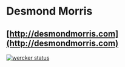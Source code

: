 # Desmond Morris
## [http://desmondmorris.com](http://desmondmorris.com)

[![wercker status](https://app.wercker.com/status/5f5a036790dba219db57ea3c88fed555 "wercker status")](https://app.wercker.com/project/bykey/5f5a036790dba219db57ea3c88fed555)

